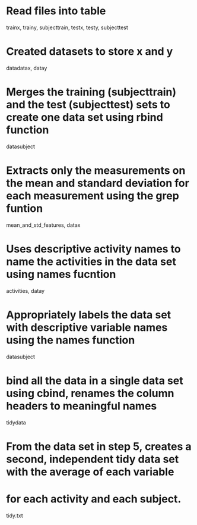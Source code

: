 # Read files into table
  trainx, trainy, subjecttrain, testx, testy, subjecttest
  
# Created datasets to store x and y 
  datadatax, datay

# Merges the training (subjecttrain) and the test (subjecttest) sets to create one data set using rbind function
  datasubject

# Extracts only the measurements on the mean and standard deviation for each measurement using the grep funtion
  mean_and_std_features, datax

# Uses descriptive activity names to name the activities in the data set using names fucntion
  activities, datay

# Appropriately labels the data set with descriptive variable names using the names function
  datasubject

# bind all the data in a single data set using cbind, renames the column headers to meaningful names
  tidydata 

# From the data set in step 5, creates a second, independent tidy data set with the average of each variable 
# for each activity and each subject.
  tidy.txt
